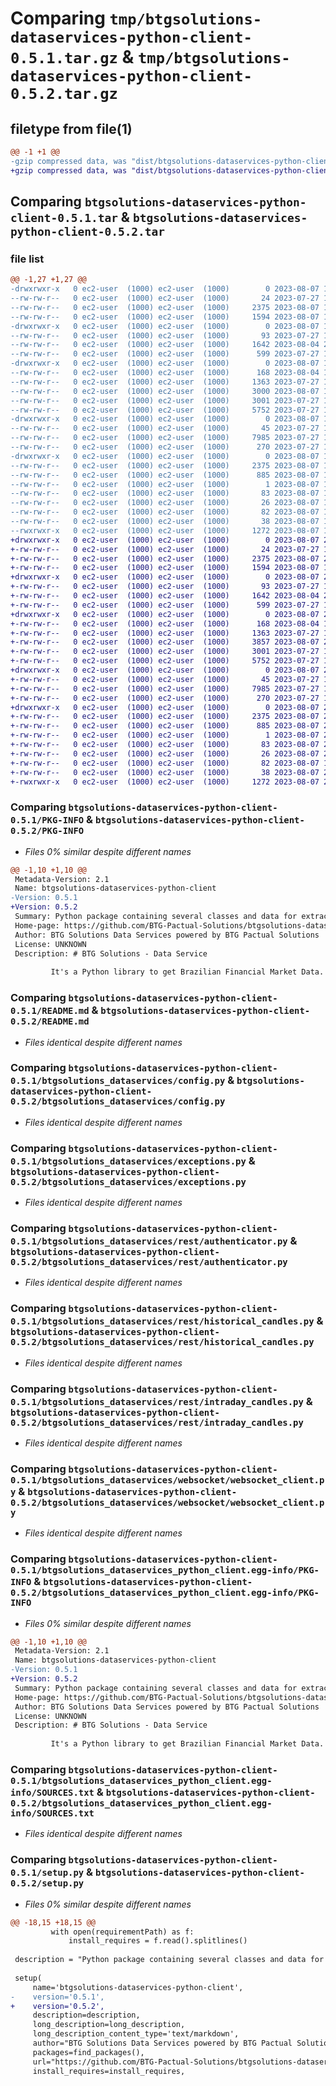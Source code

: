 # Comparing `tmp/btgsolutions-dataservices-python-client-0.5.1.tar.gz` & `tmp/btgsolutions-dataservices-python-client-0.5.2.tar.gz`

## filetype from file(1)

```diff
@@ -1 +1 @@
-gzip compressed data, was "dist/btgsolutions-dataservices-python-client-0.5.1.tar", last modified: Mon Aug  7 15:38:54 2023, max compression
+gzip compressed data, was "dist/btgsolutions-dataservices-python-client-0.5.2.tar", last modified: Mon Aug  7 22:03:36 2023, max compression
```

## Comparing `btgsolutions-dataservices-python-client-0.5.1.tar` & `btgsolutions-dataservices-python-client-0.5.2.tar`

### file list

```diff
@@ -1,27 +1,27 @@
-drwxrwxr-x   0 ec2-user  (1000) ec2-user  (1000)        0 2023-08-07 15:38:54.000000 btgsolutions-dataservices-python-client-0.5.1/
--rw-rw-r--   0 ec2-user  (1000) ec2-user  (1000)       24 2023-07-27 17:34:22.000000 btgsolutions-dataservices-python-client-0.5.1/MANIFEST.in
--rw-rw-r--   0 ec2-user  (1000) ec2-user  (1000)     2375 2023-08-07 15:38:54.000000 btgsolutions-dataservices-python-client-0.5.1/PKG-INFO
--rw-rw-r--   0 ec2-user  (1000) ec2-user  (1000)     1594 2023-08-07 15:36:28.000000 btgsolutions-dataservices-python-client-0.5.1/README.md
-drwxrwxr-x   0 ec2-user  (1000) ec2-user  (1000)        0 2023-08-07 15:38:54.000000 btgsolutions-dataservices-python-client-0.5.1/btgsolutions_dataservices/
--rw-rw-r--   0 ec2-user  (1000) ec2-user  (1000)       93 2023-07-27 17:34:22.000000 btgsolutions-dataservices-python-client-0.5.1/btgsolutions_dataservices/__init__.py
--rw-rw-r--   0 ec2-user  (1000) ec2-user  (1000)     1642 2023-08-04 21:57:33.000000 btgsolutions-dataservices-python-client-0.5.1/btgsolutions_dataservices/config.py
--rw-rw-r--   0 ec2-user  (1000) ec2-user  (1000)      599 2023-07-27 17:34:22.000000 btgsolutions-dataservices-python-client-0.5.1/btgsolutions_dataservices/exceptions.py
-drwxrwxr-x   0 ec2-user  (1000) ec2-user  (1000)        0 2023-08-07 15:38:54.000000 btgsolutions-dataservices-python-client-0.5.1/btgsolutions_dataservices/rest/
--rw-rw-r--   0 ec2-user  (1000) ec2-user  (1000)      168 2023-08-04 19:36:26.000000 btgsolutions-dataservices-python-client-0.5.1/btgsolutions_dataservices/rest/__init__.py
--rw-rw-r--   0 ec2-user  (1000) ec2-user  (1000)     1363 2023-07-27 17:34:22.000000 btgsolutions-dataservices-python-client-0.5.1/btgsolutions_dataservices/rest/authenticator.py
--rw-rw-r--   0 ec2-user  (1000) ec2-user  (1000)     3000 2023-08-07 15:38:42.000000 btgsolutions-dataservices-python-client-0.5.1/btgsolutions_dataservices/rest/bulk_data.py
--rw-rw-r--   0 ec2-user  (1000) ec2-user  (1000)     3001 2023-07-27 17:34:22.000000 btgsolutions-dataservices-python-client-0.5.1/btgsolutions_dataservices/rest/historical_candles.py
--rw-rw-r--   0 ec2-user  (1000) ec2-user  (1000)     5752 2023-07-27 17:34:22.000000 btgsolutions-dataservices-python-client-0.5.1/btgsolutions_dataservices/rest/intraday_candles.py
-drwxrwxr-x   0 ec2-user  (1000) ec2-user  (1000)        0 2023-08-07 15:38:54.000000 btgsolutions-dataservices-python-client-0.5.1/btgsolutions_dataservices/websocket/
--rw-rw-r--   0 ec2-user  (1000) ec2-user  (1000)       45 2023-07-27 17:34:22.000000 btgsolutions-dataservices-python-client-0.5.1/btgsolutions_dataservices/websocket/__init__.py
--rw-rw-r--   0 ec2-user  (1000) ec2-user  (1000)     7985 2023-07-27 17:34:22.000000 btgsolutions-dataservices-python-client-0.5.1/btgsolutions_dataservices/websocket/websocket_client.py
--rw-rw-r--   0 ec2-user  (1000) ec2-user  (1000)      270 2023-07-27 17:34:22.000000 btgsolutions-dataservices-python-client-0.5.1/btgsolutions_dataservices/websocket/websocket_default_functions.py
-drwxrwxr-x   0 ec2-user  (1000) ec2-user  (1000)        0 2023-08-07 15:38:54.000000 btgsolutions-dataservices-python-client-0.5.1/btgsolutions_dataservices_python_client.egg-info/
--rw-rw-r--   0 ec2-user  (1000) ec2-user  (1000)     2375 2023-08-07 15:38:53.000000 btgsolutions-dataservices-python-client-0.5.1/btgsolutions_dataservices_python_client.egg-info/PKG-INFO
--rw-rw-r--   0 ec2-user  (1000) ec2-user  (1000)      885 2023-08-07 15:38:53.000000 btgsolutions-dataservices-python-client-0.5.1/btgsolutions_dataservices_python_client.egg-info/SOURCES.txt
--rw-rw-r--   0 ec2-user  (1000) ec2-user  (1000)        1 2023-08-07 15:38:53.000000 btgsolutions-dataservices-python-client-0.5.1/btgsolutions_dataservices_python_client.egg-info/dependency_links.txt
--rw-rw-r--   0 ec2-user  (1000) ec2-user  (1000)       83 2023-08-07 15:38:53.000000 btgsolutions-dataservices-python-client-0.5.1/btgsolutions_dataservices_python_client.egg-info/requires.txt
--rw-rw-r--   0 ec2-user  (1000) ec2-user  (1000)       26 2023-08-07 15:38:53.000000 btgsolutions-dataservices-python-client-0.5.1/btgsolutions_dataservices_python_client.egg-info/top_level.txt
--rw-rw-r--   0 ec2-user  (1000) ec2-user  (1000)       82 2023-08-07 15:36:17.000000 btgsolutions-dataservices-python-client-0.5.1/requirements.txt
--rw-rw-r--   0 ec2-user  (1000) ec2-user  (1000)       38 2023-08-07 15:38:54.000000 btgsolutions-dataservices-python-client-0.5.1/setup.cfg
--rwxrwxr-x   0 ec2-user  (1000) ec2-user  (1000)     1272 2023-08-07 15:38:05.000000 btgsolutions-dataservices-python-client-0.5.1/setup.py
+drwxrwxr-x   0 ec2-user  (1000) ec2-user  (1000)        0 2023-08-07 22:03:36.000000 btgsolutions-dataservices-python-client-0.5.2/
+-rw-rw-r--   0 ec2-user  (1000) ec2-user  (1000)       24 2023-07-27 17:34:22.000000 btgsolutions-dataservices-python-client-0.5.2/MANIFEST.in
+-rw-rw-r--   0 ec2-user  (1000) ec2-user  (1000)     2375 2023-08-07 22:03:36.000000 btgsolutions-dataservices-python-client-0.5.2/PKG-INFO
+-rw-rw-r--   0 ec2-user  (1000) ec2-user  (1000)     1594 2023-08-07 15:36:28.000000 btgsolutions-dataservices-python-client-0.5.2/README.md
+drwxrwxr-x   0 ec2-user  (1000) ec2-user  (1000)        0 2023-08-07 22:03:36.000000 btgsolutions-dataservices-python-client-0.5.2/btgsolutions_dataservices/
+-rw-rw-r--   0 ec2-user  (1000) ec2-user  (1000)       93 2023-07-27 17:34:22.000000 btgsolutions-dataservices-python-client-0.5.2/btgsolutions_dataservices/__init__.py
+-rw-rw-r--   0 ec2-user  (1000) ec2-user  (1000)     1642 2023-08-04 21:57:33.000000 btgsolutions-dataservices-python-client-0.5.2/btgsolutions_dataservices/config.py
+-rw-rw-r--   0 ec2-user  (1000) ec2-user  (1000)      599 2023-07-27 17:34:22.000000 btgsolutions-dataservices-python-client-0.5.2/btgsolutions_dataservices/exceptions.py
+drwxrwxr-x   0 ec2-user  (1000) ec2-user  (1000)        0 2023-08-07 22:03:36.000000 btgsolutions-dataservices-python-client-0.5.2/btgsolutions_dataservices/rest/
+-rw-rw-r--   0 ec2-user  (1000) ec2-user  (1000)      168 2023-08-04 19:36:26.000000 btgsolutions-dataservices-python-client-0.5.2/btgsolutions_dataservices/rest/__init__.py
+-rw-rw-r--   0 ec2-user  (1000) ec2-user  (1000)     1363 2023-07-27 17:34:22.000000 btgsolutions-dataservices-python-client-0.5.2/btgsolutions_dataservices/rest/authenticator.py
+-rw-rw-r--   0 ec2-user  (1000) ec2-user  (1000)     3857 2023-08-07 22:03:24.000000 btgsolutions-dataservices-python-client-0.5.2/btgsolutions_dataservices/rest/bulk_data.py
+-rw-rw-r--   0 ec2-user  (1000) ec2-user  (1000)     3001 2023-07-27 17:34:22.000000 btgsolutions-dataservices-python-client-0.5.2/btgsolutions_dataservices/rest/historical_candles.py
+-rw-rw-r--   0 ec2-user  (1000) ec2-user  (1000)     5752 2023-07-27 17:34:22.000000 btgsolutions-dataservices-python-client-0.5.2/btgsolutions_dataservices/rest/intraday_candles.py
+drwxrwxr-x   0 ec2-user  (1000) ec2-user  (1000)        0 2023-08-07 22:03:36.000000 btgsolutions-dataservices-python-client-0.5.2/btgsolutions_dataservices/websocket/
+-rw-rw-r--   0 ec2-user  (1000) ec2-user  (1000)       45 2023-07-27 17:34:22.000000 btgsolutions-dataservices-python-client-0.5.2/btgsolutions_dataservices/websocket/__init__.py
+-rw-rw-r--   0 ec2-user  (1000) ec2-user  (1000)     7985 2023-07-27 17:34:22.000000 btgsolutions-dataservices-python-client-0.5.2/btgsolutions_dataservices/websocket/websocket_client.py
+-rw-rw-r--   0 ec2-user  (1000) ec2-user  (1000)      270 2023-07-27 17:34:22.000000 btgsolutions-dataservices-python-client-0.5.2/btgsolutions_dataservices/websocket/websocket_default_functions.py
+drwxrwxr-x   0 ec2-user  (1000) ec2-user  (1000)        0 2023-08-07 22:03:36.000000 btgsolutions-dataservices-python-client-0.5.2/btgsolutions_dataservices_python_client.egg-info/
+-rw-rw-r--   0 ec2-user  (1000) ec2-user  (1000)     2375 2023-08-07 22:03:36.000000 btgsolutions-dataservices-python-client-0.5.2/btgsolutions_dataservices_python_client.egg-info/PKG-INFO
+-rw-rw-r--   0 ec2-user  (1000) ec2-user  (1000)      885 2023-08-07 22:03:36.000000 btgsolutions-dataservices-python-client-0.5.2/btgsolutions_dataservices_python_client.egg-info/SOURCES.txt
+-rw-rw-r--   0 ec2-user  (1000) ec2-user  (1000)        1 2023-08-07 22:03:36.000000 btgsolutions-dataservices-python-client-0.5.2/btgsolutions_dataservices_python_client.egg-info/dependency_links.txt
+-rw-rw-r--   0 ec2-user  (1000) ec2-user  (1000)       83 2023-08-07 22:03:36.000000 btgsolutions-dataservices-python-client-0.5.2/btgsolutions_dataservices_python_client.egg-info/requires.txt
+-rw-rw-r--   0 ec2-user  (1000) ec2-user  (1000)       26 2023-08-07 22:03:36.000000 btgsolutions-dataservices-python-client-0.5.2/btgsolutions_dataservices_python_client.egg-info/top_level.txt
+-rw-rw-r--   0 ec2-user  (1000) ec2-user  (1000)       82 2023-08-07 15:36:17.000000 btgsolutions-dataservices-python-client-0.5.2/requirements.txt
+-rw-rw-r--   0 ec2-user  (1000) ec2-user  (1000)       38 2023-08-07 22:03:36.000000 btgsolutions-dataservices-python-client-0.5.2/setup.cfg
+-rwxrwxr-x   0 ec2-user  (1000) ec2-user  (1000)     1272 2023-08-07 22:03:34.000000 btgsolutions-dataservices-python-client-0.5.2/setup.py
```

### Comparing `btgsolutions-dataservices-python-client-0.5.1/PKG-INFO` & `btgsolutions-dataservices-python-client-0.5.2/PKG-INFO`

 * *Files 0% similar despite different names*

```diff
@@ -1,10 +1,10 @@
 Metadata-Version: 2.1
 Name: btgsolutions-dataservices-python-client
-Version: 0.5.1
+Version: 0.5.2
 Summary: Python package containing several classes and data for extracting and manipulating market and trading data.
 Home-page: https://github.com/BTG-Pactual-Solutions/btgsolutions-dataservices-python-client
 Author: BTG Solutions Data Services powered by BTG Pactual Solutions
 License: UNKNOWN
 Description: # BTG Solutions - Data Service
         
         It's a Python library to get Brazilian Financial Market Data.
```

### Comparing `btgsolutions-dataservices-python-client-0.5.1/README.md` & `btgsolutions-dataservices-python-client-0.5.2/README.md`

 * *Files identical despite different names*

### Comparing `btgsolutions-dataservices-python-client-0.5.1/btgsolutions_dataservices/config.py` & `btgsolutions-dataservices-python-client-0.5.2/btgsolutions_dataservices/config.py`

 * *Files identical despite different names*

### Comparing `btgsolutions-dataservices-python-client-0.5.1/btgsolutions_dataservices/exceptions.py` & `btgsolutions-dataservices-python-client-0.5.2/btgsolutions_dataservices/exceptions.py`

 * *Files identical despite different names*

### Comparing `btgsolutions-dataservices-python-client-0.5.1/btgsolutions_dataservices/rest/authenticator.py` & `btgsolutions-dataservices-python-client-0.5.2/btgsolutions_dataservices/rest/authenticator.py`

 * *Files identical despite different names*

### Comparing `btgsolutions-dataservices-python-client-0.5.1/btgsolutions_dataservices/rest/historical_candles.py` & `btgsolutions-dataservices-python-client-0.5.2/btgsolutions_dataservices/rest/historical_candles.py`

 * *Files identical despite different names*

### Comparing `btgsolutions-dataservices-python-client-0.5.1/btgsolutions_dataservices/rest/intraday_candles.py` & `btgsolutions-dataservices-python-client-0.5.2/btgsolutions_dataservices/rest/intraday_candles.py`

 * *Files identical despite different names*

### Comparing `btgsolutions-dataservices-python-client-0.5.1/btgsolutions_dataservices/websocket/websocket_client.py` & `btgsolutions-dataservices-python-client-0.5.2/btgsolutions_dataservices/websocket/websocket_client.py`

 * *Files identical despite different names*

### Comparing `btgsolutions-dataservices-python-client-0.5.1/btgsolutions_dataservices_python_client.egg-info/PKG-INFO` & `btgsolutions-dataservices-python-client-0.5.2/btgsolutions_dataservices_python_client.egg-info/PKG-INFO`

 * *Files 0% similar despite different names*

```diff
@@ -1,10 +1,10 @@
 Metadata-Version: 2.1
 Name: btgsolutions-dataservices-python-client
-Version: 0.5.1
+Version: 0.5.2
 Summary: Python package containing several classes and data for extracting and manipulating market and trading data.
 Home-page: https://github.com/BTG-Pactual-Solutions/btgsolutions-dataservices-python-client
 Author: BTG Solutions Data Services powered by BTG Pactual Solutions
 License: UNKNOWN
 Description: # BTG Solutions - Data Service
         
         It's a Python library to get Brazilian Financial Market Data.
```

### Comparing `btgsolutions-dataservices-python-client-0.5.1/btgsolutions_dataservices_python_client.egg-info/SOURCES.txt` & `btgsolutions-dataservices-python-client-0.5.2/btgsolutions_dataservices_python_client.egg-info/SOURCES.txt`

 * *Files identical despite different names*

### Comparing `btgsolutions-dataservices-python-client-0.5.1/setup.py` & `btgsolutions-dataservices-python-client-0.5.2/setup.py`

 * *Files 0% similar despite different names*

```diff
@@ -18,15 +18,15 @@
         with open(requirementPath) as f:
             install_requires = f.read().splitlines()
 
 description = "Python package containing several classes and data for extracting and manipulating market and trading data."
 
 setup(
     name='btgsolutions-dataservices-python-client',
-    version='0.5.1',
+    version='0.5.2',
     description=description,
     long_description=long_description,
     long_description_content_type='text/markdown',
     author="BTG Solutions Data Services powered by BTG Pactual Solutions",
     packages=find_packages(),
     url="https://github.com/BTG-Pactual-Solutions/btgsolutions-dataservices-python-client",
     install_requires=install_requires,
```

